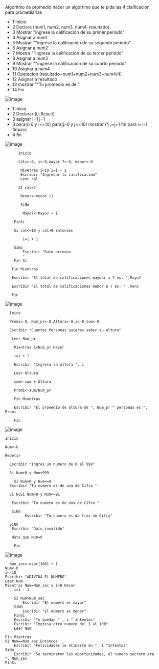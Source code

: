 Algoritmo de promedio 
hacer un algortimo que te pida las 4 claificacion para promediarlas 

* 1 Inicio 
* 2 Declara (num1, num2, num3, num4, resultado)
* 3 Mostrar "ingrese la calificación de su primer periodo"
* 4 Asignar a num1 
* 5 Mostrar ""ingrese la calificación de su segundo periodo"
* 6 Asignar a num2
* 7 Mostra ""ingrese la calificación de su tercer periodo"
* 8 Asignar a num3
* 9 Mostrar ""ingrese la calificación de su cuarto periodo"
* 10 Asignar a num4
* 11 Operacion (resultado=num1+num2+num3+num4/4)
* 12 Asignar a resultado 
* 13 mostrar ""Tu promedio es de:"
* 14 Fin 

![image](https://user-images.githubusercontent.com/99523872/163237103-a25cb161-7c66-468e-af0c-989209d5d35c.png)

* 1 Inicio 
* 2 Declarar (i,j,Result)
* 3 asignar i=1 j=1
* 3 para(i>0 y i<=10)
    para(j>0 y j<=10)
    mostrar i*j
    j=j+1
    fin para
    i=i+1 
    finpara  
* 4 fin
 
 ![image](https://user-images.githubusercontent.com/99523872/165803918-29f93d74-5bf6-4857-ac08-05bfb4268d2a.png)


 



          Inicio

          Cali<-0, i<-0,mayor 7<-0, menor<-0 

           Minetras i<10 i=i + 1
           Escribir "Ingresar la calificaciom"
           Leer cal
      
          SI cal<7
        
           Menor<-menor +1
           
           SiNo
           
			Mayo7<-Mayo7 + 1
            
		FinSi
        
        Si cal<=10 y cal>0 Entonces
        
			i=i + 1
            
		SiNo
			Escribir "Dato erroneo
            "
		Fin Si
        
	   Fin Mientras  
    
       Escribir "El total de calificaciones mayoar a 7 es: ",Mayo7 
 
	   Escribir "El total de calificaciones menor a 7 es: " ,meno   
       
       Fin

![image](https://user-images.githubusercontent.com/99523872/165597396-6c9a5efb-5ca2-4ee9-9032-bf7c50ca3bb6.png)

      Inico

      Promi<-0, Num_pr<-0,Altura<-0,i<-0,sum<-0

      Escribir "Cuantas Personas quieres saber su altura"

       Leer Num_pr

        Mientras i<Num_pr Hacer

		i=i + 1
        
		Escribir "Ingresa la altura ", i
        
		Leer Altura
        
		sum<-sum + Altura
        
		Promi<-sum/Num_pr
        
		Fin Mientras
    
        Escribir "El promedio de altura de ", Num_pr " personas es ", Promi
        
        Fin

![image](https://user-images.githubusercontent.com/99523872/165597529-0b2d5c55-5379-4c66-aa3b-281bada0b762.png)


    Inicio
    
    Num<-0
    
    Repetir
    
      Escribir "Ingres un numero de 0 al 999"
      
      Si Num>0 y Num<999
      
        Si Num>0 y Num<=9
	  Escribir "Tu numero es de una de Cifra "
	  
	  Si NuSi Num>9 y Num<=91
	  
	   Escribir "Tu numero es de dos de Cifra "
	   
	   SiNO
             Escribir "Tu numero es de tres de Cifra"
      
      SiNO
       Escribir "Dato invalido"
       
       Hata que Num=0
   
        Fin

![image](https://user-images.githubusercontent.com/99523872/165812789-08e51119-7765-4e17-a244-208e715bd81e.png)


      Num_sec<-azar(100) + 1
	Num<-0
	i<-10
	Escribir "ADIVINA EL NUMERO"
	Leer Num
	Mientras Num=Num_sec y i>0 Hacer
		i=i - 1
		
		Si Num>Num_sec
			Escribir "El numero es mayor"
		SiNO 
			Escribir "El numero es menor"
		FinSi
		Escribir "Te quedan " , i " intentos"
		Escribir "Ingresa otro numero del 1 al 100"
		Leer Num
		
	Fin Mientras
	Si Num==Num_sec Entonces
		Escribir "Felicidades le atinaste en ", i "Intentos"
	SiNo
		Escribir "Se terminaron las oportunidades, el numero secreto era ", Num_sec
	FinSi

